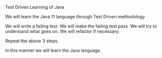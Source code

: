 Test Driven Learning of Java

We will learn  the Java 11 language through Test Driven methodology

We will write a failing test.
We will make the failing test pass.
We will try to understand what goes on. We will refactor if necessary.

Repeat the above 3 steps.

In this manner we will learn the Java language.

